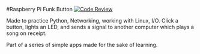 #Raspberry Pi Funk Button
[![Code Review](http://www.zomis.net/codereview/shield/?qid=107343&mode=score)](http://codereview.stackexchange.com/q/107343/49181)

Made to practice Python, Networking, working with Linux, I/O.
Click a button, lights an LED, and sends a signal to another computer which plays a song on receipt.


Part of a series of simple apps made for the sake of learning.